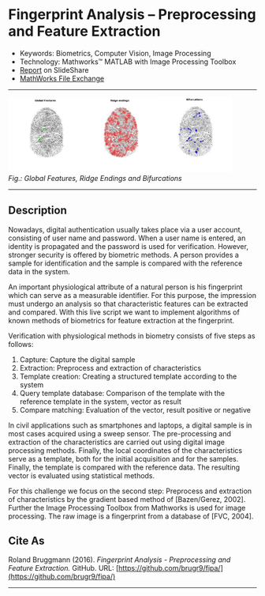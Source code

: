 # Fingerprint Analysis &ndash; Preprocessing and Feature Extraction

- Keywords: Biometrics, Computer Vision, Image Processing
- Technology: Mathworks&trade; MATLAB with Image Processing Toolbox
- [Report](https://www.slideshare.net/RolandBruggmann/merkmalsextraktion-am-fingerabdruck) on SlideShare
- [MathWorks File Exchange](https://ch.mathworks.com/matlabcentral/fileexchange/69424-fingerprint-analysis-preprocessing-and-feature-extraction)

---

<img src="html/main_15.png" alt="Global Features" width="30%"/><img src="html/main_17.jpg" alt="Ridge Endings" width="30%"/><img src="html/main_19.jpg" alt="Bifurcations" width="30%"/><br>*Fig.: Global Features, Ridge Endings and Bifurcations*

---

## Description

Nowadays, digital authentication usually takes place via a user account, consisting of user name and password. When a user name is entered, an identity is propagated and the password is used for verification. However, stronger security is offered by biometric methods. A person provides a sample for identification and the sample is compared with the reference data in the system.

An important physiological attribute of a natural person is his fingerprint which can serve as a measurable identifier. For this purpose, the impression must undergo an analysis so that characteristic features can be extracted and compared. With this live script we want to implement algorithms of known methods of biometrics for feature extraction at the fingerprint.

Verification with physiological methods in biometry consists of five steps as follows:

1. Capture: Capture the digital sample
2. Extraction: Preprocess and extraction of characteristics
3. Template creation: Creating a structured template according to the system
4. Query template database: Comparison of the template with the reference template in the system, vector as result
5. Compare matching: Evaluation of the vector, result positive or negative

In civil applications such as smartphones and laptops, a digital sample is in most cases acquired using a sweep sensor. The pre-processing and extraction of the characteristics are carried out using digital image processing methods. Finally, the local coordinates of the characteristics serve as a template, both for the initial acquisition and for the samples. Finally, the template is compared with the reference data. The resulting vector is evaluated using statistical methods.

For this challenge we focus on the second step: Preprocess and extraction of characteristics by the gradient based method of [Bazen/Gerez, 2002]. Further the Image Processing Toolbox from Mathworks is used for image processing. The raw image is a fingerprint from a database of [FVC, 2004].

## Cite As

Roland Bruggmann (2016). *Fingerprint Analysis - Preprocessing and Feature Extraction.* GitHub. URL: [https://github.com/brugr9/fipa/](https://github.com/brugr9/fipa/)

---
